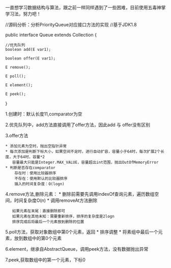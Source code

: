 一直想学习数据结构与算法，跟之前一样同样遇到了一些困难，目前使用五毒神掌学习法，努力吧！

//源码分析：分析PriorityQueue对应接口方法的实现
//基于JDK1.8

public interface Queue<E> extends Collection<E> {

	//优先队列
    boolean add(E var1);
    
    boolean offer(E var1);

    E remove();

    E poll();

    E element();

    E peek();
}

1.创建时：默认长度11,comparator为空

2.优先队列中，add方法直接调用了offer方法，因此add 与 offer没有区别

3.offer方法

    * 添加元素为空时，抛出空指针异常
    * 每次添加是判断下标大小，如果空间不足时，进行自动扩容，容量小于64时，每次扩展2个长度，大于64时，容量*2
       容量最大只能是Integer.MAX_VALUE，容量超出int范围，抛出OutOfMemoryError
    * 判断是否存在comparator
    	存在时：使用比较器排序
    	不存在：使用默认的比较器排序
    	插入的时间复杂度：O(logn)

4.remove方法,删除元素：
    * 删除前需要先调用indexOf查询元素，遍历数组空间，时间复杂度O(n)
    * 调用removeAt方法删除

       如果元素在末尾：直接删除即可
       如果元素在其他未知：需要重新排序，排序的复杂度是2logn
       排序完成后将最后一个元素放到删除的位置

5.poll方法，获取对象数组中第0个元素，返回
    * 排序调整
    * 将素组中最后一个元素，放到数组中的第0个元素


6.element，继承自AbstractQueue，调用peek方法，没有数据抛出异常

7.peek,获取数组中的第一个元素，下标0

